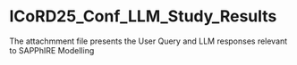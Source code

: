 # ICoRD25_Conf_LLM_Study_Results

The attachmment file presents the User Query and LLM responses relevant to SAPPhIRE Modelling

